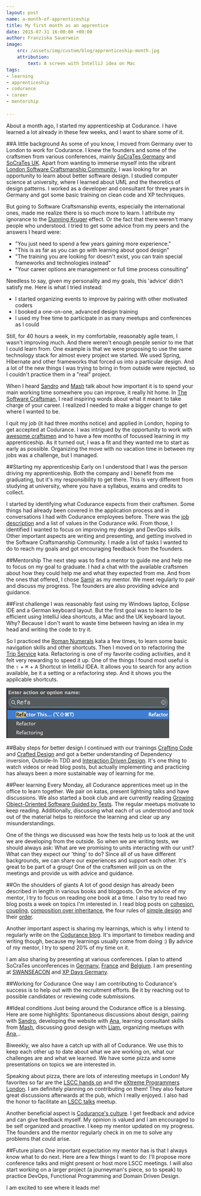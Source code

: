 ```yaml
---
layout: post
name: a-month-of-apprenticeship
title: My first month as an apprentice
date: 2015-07-31 16:00:00 +00:00
author: Franziska Sauerwein
image:
    src: /assets/img/custom/blog/apprenticeship-month.jpg
    attribution:
        text: A screen with IntelliJ idea on Mac
tags:
- learning
- apprenticeship
- codurance
- career
- mentorship

---
```


About a month ago, I started my apprenticeship at Codurance. I have learned a lot already in these few weeks, and I want to share some of it.

##A little background
As some of you know, I moved from Germany over to London to work for Codurance. I knew the founders and some of the craftsmen from various conferences, mainly [SoCraTes Germany](https://www.socrates-conference.de/) and [SoCraTes UK](http://socratesuk.org/).
Apart from wanting to immerse myself into the vibrant [London Software Craftsmanship Community](http://www.meetup.com/london-software-craftsmanship/), I was looking for an opportunity to learn about better software design.
I studied computer science at university, where I learned about UML and the theoretics of design patterns. I worked as a developer and consultant for three years in Germany and got some basic training on clean code and XP techniques.

But going to Software Craftsmanship events, especially the international ones, made me realize there is so much more to learn. I attribute my ignorance to the [Dunning Kruger](https://en.wikipedia.org/wiki/Dunning%E2%80%93Kruger_effect) effect. Or the fact that there weren't many people who understood.
I tried to get some advice from my peers and the answers I heard were:

- "You just need to spend a few years gaining more experience."
- "This is as far as you can go with learning about good design"
- "The training you are looking for doesn't exist, you can train special frameworks and technologies instead"
- "Your career options are management or full time process consulting"

Needless to say, given my personality and my goals, this 'advice' didn't satisfy me. Here is what I tried instead:

- I started organizing events to improve by pairing with other motivated coders
- I booked a one-on-one, advanced design training
- I used my free time to participate in as many meetups and conferences as I could

Still, for 40 hours a week, in my comfortable, reasonably agile team, I wasn't improving much. And there weren't enough people senior to me that I could learn from.
One example is that we were proposing to use the same technology stack for almost every project we started. We used Spring, Hibernate and other frameworks that forced us into a particular design.
And a lot of the new things I was trying to bring in from outside were rejected, so I couldn't practice them in a "real" project.

When I heard [Sandro](https://twitter.com/sandromancuso) and [Mash](https://twitter.com/mashooq) talk about how important it is to spend your main working time somewhere you can improve, it really hit home. In [The Software Craftsman](http://www.amazon.co.uk/books/dp/0134052501), I read inspiring words about what it meant to take charge of your career.
I realized I needed to make a bigger change to get where I wanted to be.

I quit my job (it had three months notice) and applied in London, hoping to get accepted at Codurance. I was intrigued by the opportunity to work with [awesome craftsmen](http://codurance.com/company/#theteam) and to have a few months of focussed learning in my apprenticeship.
As it turned out, I was a fit and they wanted me to start as early as possible. Organizing the move with no vacation time in between my jobs was a challenge, but I managed.

##Starting my apprenticeship
Early on I understood that I was the person driving my apprenticeship. Both the company and I benefit from me graduating, but it's my responsibility to get there.
This is very different from studying at university, where you have a syllabus, exams and credits to collect.

I started by identifying what Codurance expects from their craftsmen. Some things had already been covered in the application process and in conversations I had with Codurance employees before. There was the [job description](http://codurance.com/careers/craftsman/) and a list of values in the Codurance wiki.
From those, I identified I wanted to focus on improving my design and DevOps skills. Other important aspects are writing and presenting, and getting involved in the Software Craftsmanship Community.
I made a list of tasks I wanted to do to reach my goals and got encouraging feedback from the founders.

##Mentorship
The next step was to find a mentor to guide me and help me to focus on my goal to graduate. I had a chat with the available craftsmen about how they could help me and what they expected from me.
And from the ones that offered, I chose [Samir](https://twitter.com/SamirTalwar) as my mentor. We meet regularly to pair and discuss my progress. The founders are also providing advice and guidance.

##First challenge
I was reasonably fast using my Windows laptop, Eclipse IDE and a German keyboard layout. But the first goal was to learn to be efficient using IntelliJ idea shortcuts, a Mac and the UK keyboard layout.
Why? Because I don't want to waste time between having an idea in my head and writing the code to try it.

So I practiced the [Roman Numerals](https://www.youtube.com/watch?v=iZjgj1S0FCY) kata a few times, to learn some basic navigation skills and other shortcuts.
Then I moved on to refactoring the [Trip Service](https://github.com/sandromancuso/trip-service-kata) kata. Refactoring is one of my favorite coding activities, and it felt very rewarding to speed it up.
One of the things I found most useful is the <kbd>⇧</kbd> + <kbd>&#8984;</kbd> + <kbd>A</kbd> Shortcut in IntelliJ IDEA. It allows you to search for any action available, be it a setting or a refactoring step. And it shows you the applicable shortcuts.

![Find Action](/assets/img/custom/blog/findAction.png)

##Baby steps for better design
I continued with our trainings [Crafting Code](http://codurance.com/services/training/crafting-code/) and [Crafted Design](http://codurance.com/services/training/crafted-design/) and got a better understanding of Dependency inversion, Outside-In TDD and [Interaction Driven Design](http://ustre.am/:49XUG).
It's one thing to watch videos or read blog posts, but actually implementing and practicing has always been a more sustainable way of learning for me.

##Peer learning
Every Monday, all Codurance apprentices meet up in the office to learn together. We pair on katas, present lightning talks and have discussions.
We also started a book club and are currently reading [Growing Object-Oriented Software Guided by Tests](http://www.growing-object-oriented-software.com/). The regular meetups motivate to keep reading.
Additionally, discussing what each of us understood and took out of the material helps to reinforce the learning and clear up any misunderstandings.

One of the things we discussed was how the tests help us to look at the unit we are developing from the outside. So when we are writing tests, we should always ask: What are we promising to units interacting with our unit? What can they expect our 'thing' to do?
Since all of us have different backgrounds, we can share our experiences and support each other. It's great to be part of a group!
One of the craftsmen will join us on the meetings and provide us with advice and guidance.

##On the shoulders of giants
A lot of good design has already been described in length in various books and blogposts. On the advice of my mentor, I try to focus on reading one book at a time. I also try to read two blog posts a week on topics I'm interested in.
I read blog posts on [cohesion](https://pragprog.com/magazines/2010-12/cohesive-software-design), [coupling](http://martinfowler.com/ieeeSoftware/coupling.pdf), [composition over inheritance](http://www.thoughtworks.com/insights/blog/composition-vs-inheritance-how-choose), the four rules of [simple design](http://martinfowler.com/bliki/BeckDesignRules.html) and their [order](http://blog.thecodewhisperer.com/2013/12/07/putting-an-age-old-battle-to-rest/).

Another important aspect is sharing my learnings, which is why I intend to regularly write on the [Codurance blog](http://codurance.com/blog/). It's important to timebox reading and writing though, because my learnings usually come from doing :) By advice of my mentor, I try to spend 20% of my time on it.

I am also sharing by presenting at various conferences. I plan to attend SoCraTes unconferences in  [Germany](https://www.socrates-conference.de/), [France](http://socrates-fr.github.io/) and [Belgium](http://www.socratesbe.org/). I am presenting at [SWANSEACON](http://swancon.co.uk/) and [XP Days Germany](http://www.xpdays.de/2015/).

##Working for Codurance
One way I am contributing to Codurance's success is to help out with the recruitment efforts. Be it by reaching out to possible candidates or reviewing code submissions.

##Ideal conditions
Just being around the Codurance office is a blessing. Here are some highlights: Spontaneous discussions about design, pairing with [Sandro](https://twitter.com/sandromancuso), developing the website with [Ana](http://twitter.com/anainogal), learning consultant skills from [Mash](https://twitter.com/mashooq), discussing good design with [Liam](http://twitter.com/lrbpx), organizing meetups with [Ana](http://twitter.com/craftatheart),..

Biweekly, we also have a catch up with all of Codurance. We use this to keep each other up to date about what we are working on, what our challenges are and what we learned. We have some pizza and some presentations on topics we are interested in.

Speaking about pizza, there are lots of interesting meetups in London! My favorites so far are the [LSCC hands on](http://www.meetup.com/london-software-craftsmanship/) and the [eXtreme Programmers London](http://www.meetup.com/Extreme-Programmers-London/). I am definitely planning on contributing on them! They also feature great discussions afterwards at the pub, which I really enjoyed.
I also had the honor to facilitate an [LSCC talks](http://www.meetup.com/london-software-craftsmanship/) meetup.

Another beneficial aspect is [Codurance's culture](http://codurance.com/2015/07/14/learning-from-our-failures/). I get feedback and advice and can give feedback myself. My opinion is valued and I am encouraged to be self organized and proactive. I keep my mentor updated on my progress. The founders and the mentor regularly check in on me to solve any problems that could arise.

##Future plans
One important expectation my mentor has is that I always know what to do next. Here are a few things I want to do:
I'll propose more conference talks and might present or host more LSCC meetings.
I will also start working on a larger project (a journeyman's piece, so to speak) to practice DevOps, Functional Programming and Domain Driven Design.

I am excited to see where it leads me!
